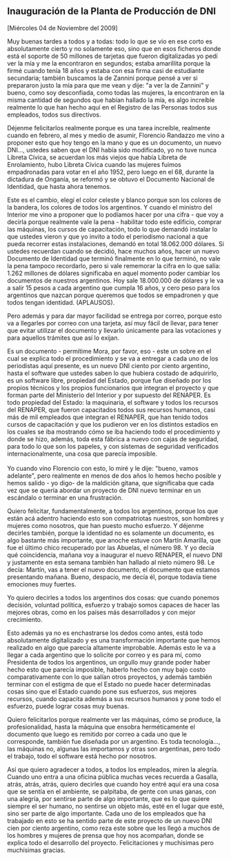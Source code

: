 Inauguración de la Planta de Producción de DNI
----------------------------------------------

[Miércoles 04 de Noviembre del 2009]

Muy buenas tardes a todos y a todas: todo lo que se vio en ese corto es
absolutamente cierto y no solamente eso, sino que en esos ficheros donde
está el soporte de 50 millones de tarjetas que fueron digitalizadas yo
pedí ver la mía y me la encontraron en segundos; estaba amarillita
porque la firmé cuando tenía 18 años y estaba con esa firma casi de
estudiante secundaria; también buscamos la de Zannini porque pensé a ver
si prepararon justo la mía para que me vean y dije: "a ver la de
Zannini" y bueno, como soy desconfiada, como todas las mujeres, la
encontraron en la misma cantidad de segundos que habían hallado la mía,
es algo increíble realmente lo que han hecho aquí en el Registro de las
Personas todos sus empleados, todos sus directivos.

Déjenme felicitarlos realmente porque es una tarea increíble, realmente
cuando en febrero, al mes y medio de asumir, Florencio Randazzo me vino
a proponer esto que hoy tengo en la mano y que es un documento, un nuevo
DNI..., ustedes saben que el DNI había sido modificado, yo no tuve nunca
Libreta Cívica, se acuerdan los más viejos que había Libreta de
Enrolamiento, hubo Libreta Cívica cuando las mujeres fuimos empadronadas
para votar en el año 1952, pero luego en el 68, durante la dictadura de
Onganía, se reformó y se obtuvo el Documento Nacional de Identidad, que
hasta ahora tenemos.

Este es el cambio, elegí el color celeste y blanco porque son los
colores de la bandera, los colores de todos los argentinos. Y cuando el
ministro del Interior me vino a proponer que lo podíamos hacer por una
cifra - que voy a decirla porque realmente vale la pena - habilitar todo
este edificio, comprar las máquinas, los cursos de capacitación, todo lo
que demandó instalar lo que ustedes vieron y que yo invito a todo el
periodismo nacional a que pueda recorrer estas instalaciones, demandó en
total 18.062.000 dólares. Si ustedes recuerdan cuando se decidió, hace
muchos años, hacer un nuevo Documento de Identidad que terminó
finalmente en lo que terminó, no vale la pena tampoco recordarlo, pero
si vale rememorar la cifra en lo que salía: 1.262 millones de dólares
significaba en aquel momento poder cambiar los documentos de nuestros
argentinos. Hoy sale 18.000.000 de dólares y le va a salir 15 pesos a
cada argentino que cumpla 16 años, y cero peso para los argentinos que
nazcan porque queremos que todos se empadronen y que todos tengan
identidad. (APLAUSOS).

Pero además y para dar mayor facilidad se entrega por correo, porque
esto va a llegarles por correo con una tarjeta, así muy fácil de llevar,
para tener que evitar utilizar el documento y llevarlo únicamente para
las votaciones y para aquellos trámites que así lo exijan.

Es un documento - permítime Mora, por favor, eso - este un sobre en el
cual se explica todo el procedimiento y se va a entregar a cada uno de
los periodistas aquí presente, es un nuevo DNI ciento por ciento
argentino, hasta el software que ustedes saben lo que hubiera costado de
adquirirlo, es un software libre, propiedad del Estado, porque fue
diseñado por los propios técnicos y los propios funcionarios que
integran el proyecto y que forman parte del Ministerio del Interior y
por supuesto del RENAPER. Es todo propiedad del Estado: la maquinaria,
el software y todos los recursos del RENAPER, que fueron capacitados
todos sus recursos humanos, casi más de mil empleados que integran el
RENAPER, que han tenido todos cursos de capacitación y que los pudieron
ver en los distintos estadíos en los cuales se iba mostrando cómo se iba
haciendo todo el procedimiento y donde se hizo, además, toda esta
fábrica a nuevo con cajas de seguridad, para todo lo que son los
papeles, y con sistemas de seguridad verificados internacionalmente, una
cosa que parecía imposible.\
\
 Yo cuando vino Florencio con esto, lo miré y le dije: "bueno, vamos
adelante", pero realmente en menos de dos años lo hemos hecho posible y
hemos salido - yo digo- de la maldición gitana, que significaba que cada
vez que se quería abordar un proyecto de DNI nuevo terminar en un
escándalo o terminar en una frustración.

Quiero felicitar, fundamentalmente, a todos los argentinos, porque los
que están acá adentro haciendo esto son compatriotas nuestros, son
hombres y mujeres como nosotros, que han puesto mucho esfuerzo. Y
déjenme decirles también, porque la identidad no es solamente un
documento, es algo bastante más importante, que anoche estuve con Martín
Amarilla, que fue el último chico recuperado por las Abuelas, el número
98. Y yo decía qué coincidencia, mañana voy a inaugurar el nuevo
RENAPER, el nuevo DNI y justamente en esta semana también han hallado al
nieto número 98. Le decía: Martín, vas a tener el nuevo documento, el
documento que estamos presentando mañana. Bueno, despacio, me decía él,
porque todavía tiene emociones muy fuertes.

Yo quiero decirles a todos los argentinos dos cosas: que cuando ponemos
decisión, voluntad política, esfuerzo y trabajo somos capaces de hacer
las mejores obras, como en los países más desarrollados y con mejor
crecimiento.

Esto además ya no es enchastrarse los dedos como antes, está todo
absolutamente digitalizado y es una transformación importante que hemos
realizado en algo que parecía altamente improbable. Además esto le va a
llegar a cada argentino que lo solicite por correo y es para mí, como
Presidenta de todos los argentinos, un orgullo muy grande poder haber
hecho esto que parecía imposible, haberlo hecho con muy bajo costo
comparativamente con lo que salían otros proyectos, y además también
terminar con el estigma de que el Estado no puede hacer determinadas
cosas sino que el Estado cuando pone sus esfuerzos, sus mejores
recursos, cuando capacita además a sus recursos humanos y pone todo el
esfuerzo, puede lograr cosas muy buenas.

Quiero felicitarlos porque realmente ver las máquinas, cómo se produce,
la profesionalidad, hasta la máquina que ensobra herméticamente el
documento que luego es remitido por correo a cada uno que le
corresponde, también fue diseñada por un argentino. Es toda
tecnología..., las máquinas no, algunas las importamos y otras son
argentinas, pero todo el trabajo, todo el software está hecho por
nosotros.

Así que quiero agradecer a todos, a todos los empleados, miren la
alegría. Cuando uno entra a una oficina pública muchas veces recuerda a
Gasalla, atrás, atrás, atrás, quiero decirles que cuando hoy entré aquí
era una cosa que se sentía en el ambiente, se palpitaba, de gente con
unas ganas, con una alegría, por sentirse parte de algo importante, que
es lo que quiere siempre el ser humano, no sentirse un objeto más, esté
en el lugar que esté, sino ser parte de algo importante. Cada uno de los
empleados que ha trabajado en esto se ha sentido parte de este proyecto
de un nuevo DNI cien por ciento argentino, como reza este sobre que les
llegó a muchos de los hombres y mujeres de prensa que hoy nos acompañan,
donde se explica todo el desarrollo del proyecto. Felicitaciones y
muchísimas pero muchísimas gracias.

 

 
